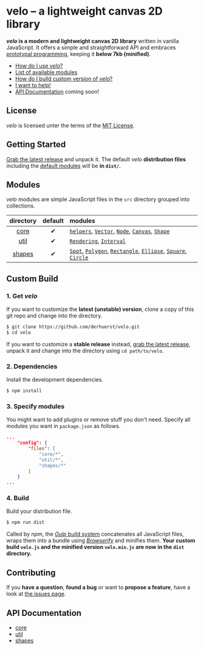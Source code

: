 # velo – a lightweight canvas 2D library

***velo* is a modern and lightweight canvas 2D library** written in vanilla JavaScript. It offers a simple and straightforward API and embraces [prototypal programming](http://davidwalsh.name/javascript-objects-deconstruction#simpler-object-object), keeping it **below 7kb (minified)**.

- [How do I use *velo*?](#getting-started)
- [List of available modules](#modules)
- [How do I build custom version of *velo*?](#custom-build)
- [I want to help!](#contributing)
- [API Documentation](#api-documentation) coming soon!



## License

*velo* is licensed unter the terms of the [MIT License](LICENSE.md).



## Getting Started

[Grab the latest release](https://github.com/derhuerst/velo/releases) and unpack it. The default *velo* **distribution files** including the [default modules](#modules) will be **in `dist/`**.



## Modules

*velo* modules are simple JavaScript files in the `src` directory grouped into collections.

|directory|default|modules|
|:--:|:--:|:--|
|[core](src/core)|✔|[`helpers`](src/core/01-helpers.js), [`Vector`](src/core/02-Vector.js), [`Node`](src/core/04-Node.js), [`Canvas`](src/core/05-Canvas.js), [`Shape`](src/core/06-Shape.js)|
|[util](src/util)|✔|[`Rendering`](src/util/01-Rendering.js), [`Interval`](src/util/02-Interval.js)|
|[shapes](src/shapes)|✔|[`Spot`](src/shapes/01-Spot.js), [`Polygon`](src/shapes/02-Polygon.js), [`Rectangle`](src/shapes/03-Rectangle.js), [`Ellipse`](src/shapes/04-Ellipse.js), [`Square`](src/shapes/05-Square.js), [`Circle`](src/shapes/06-Circle.js)|




## Custom Build


### 1. Get *velo*

If you want to customize the **latest (unstable) version**, clone a copy of this git repo and change into the directory.

```bash
$ git clone https://github.com/derhuerst/velo.git
$ cd velo
```

If you want to customize a **stable release** instead, [grab the latest release](https://github.com/derhuerst/velo/releases), unpack it and change into the directory using `cd path/to/velo`.



### 2. Dependencies

Install the development dependencies.

```bash
$ npm install
```



### 3. Specify modules

You might want to add plugins or remove stuff you don't need. Specify all modules you want in `package.json` as follows.

```json
...
	"config": {
		"files": [
			"core/*",
			"util/*",
			"shapes/*"
		]
	}
...
```



### 4. Build

Build your distribution file.

```bash
$ npm run dist
```

Called by *npm*, the [*Gulp* build system](http://gulpjs.com) concatenates all JavaScript files, wraps them into a bundle using [*Browserify*](http://browserify.org/) and minifies them. **Your custom build `velo.js` and the minified version `velo.min.js` are now in the `dist` directory.**




## Contributing

If you **have a question**, **found a bug** or want to **propose a feature**, have a look at [the issues page](https://github.com/derhuerst/velo/issues).




## API Documentation

- [core](docs/core.md)
- [util](docs/util.md)
- [shapes](docs/shpaes.md)
